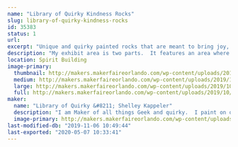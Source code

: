 ```yaml
---
name: "Library of Quirky Kindness Rocks"
slug: library-of-quirky-kindness-rocks
id: 35383
status: 1
url: 
excerpt: "Unique and quirky painted rocks that are meant to bring joy, pass on to a friend as a random act as kindness or share with a loved one.  Find one that matches your personality!"
description: "My exhibit area is two parts.  It features an area where I display my Kindness Rocks and products I use to make them.  I share techniques on how to work with stone, what types of mediums work with a porous canvas and types of sealer.  I provide another area where families can \"Make N Take\" their own kindness rocks.  They can stop and paint a rock, using paint pens and markers."
location: Spirit Building
image-primary:
  thumbnail: http://makers.makerfaireorlando.com/wp-content/uploads/2019/10/IMG_5432-150x150.jpg
  medium: http://makers.makerfaireorlando.com/wp-content/uploads/2019/10/IMG_5432-300x225.jpg
  large: http://makers.makerfaireorlando.com/wp-content/uploads/2019/10/IMG_5432-1024x768.jpg
  full: http://makers.makerfaireorlando.com/wp-content/uploads/2019/10/IMG_5432.jpg
maker:
  name: "Library of Quirky &#8211; Shelley Kappeler"
  description: "I am Maker of all things Geek and quirky.  I paint on quarry stone using a wide variety of mediums: POSCA paint pens, Chameleon Alcohol Ink Blenders, and Derwent Inktense. Marrying these products together gives my work a unique folk art feel, so you see each item is handmade and not manufactured.  I am a longtime FIRST Robotics coach and LEGO enthusiast and member of the Greater Florida LEGO Users Group.  Stop by and meet and MAKE with me!"
  image-primary: http://makers.makerfaireorlando.com/wp-content/uploads/2019/07/Screen-Shot-2019-07-29-at-8.31.06-AM.png
last-modified-db: "2019-11-06 10:49:44"
last-exported: "2020-05-07 10:33:41"
---
```

